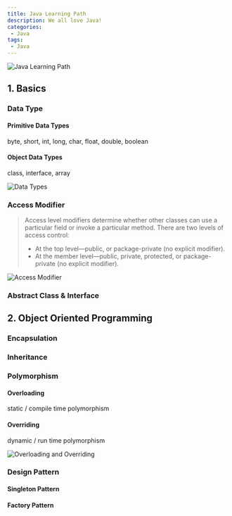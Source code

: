 ```yaml
---
title: Java Learning Path
description: We all love Java!
categories:
 - Java
tags:
 - Java
---
```



![Java Learning Path](https://www.myce.com/news/oracle-releases-updates-270-vulnerabilities-including-java-virtualbox-81262/)
## 1. Basics

### Data Type
#### Primitive Data Types

byte, short, int, long, char, float, double, boolean
    
#### Object Data Types

class, interface, array

![Data Types](http://i1.wp.com/javafrombasics.com/wp-content/uploads/2016/06/data-types.gif?zoom=2&fit=720%2C540)
    
### Access Modifier
> Access level modifiers determine whether other classes can use a particular field or invoke a particular method. There are two levels of access control:
> - At the top level—public, or package-private (no explicit modifier).
> - At the member level—public, private, protected, or package-private (no explicit modifier).

![Access Modifier](https://qph.fs.quoracdn.net/main-qimg-07b6e84dcef8589f6fd02323f103a4cf.webp)

### Abstract Class & Interface


## 2. Object Oriented Programming

### Encapsulation

### Inheritance

### Polymorphism
#### Overloading

static / compile time polymorphism

#### Overriding

dynamic / run time polymorphism

![Overloading and Overriding](https://www.programcreek.com/wp-content/uploads/2009/02/overloading-vs-overriding.png)

### Design Pattern
#### Singleton Pattern
#### Factory Pattern
